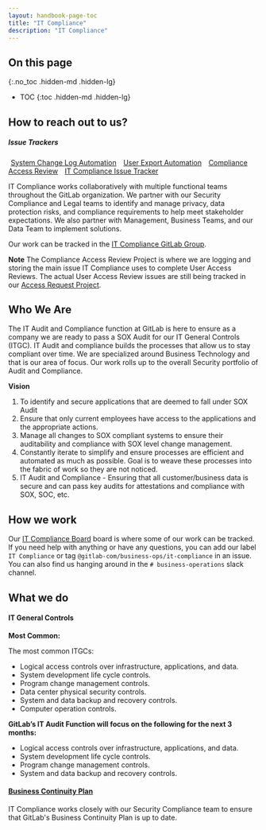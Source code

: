 ```yaml
---
layout: handbook-page-toc
title: "IT Compliance"
description: "IT Compliance"
---
```

<link rel="stylesheet" type="text/css" href="/stylesheets/biztech.css" />

## On this page
{:.no_toc .hidden-md .hidden-lg}

- TOC
{:toc .hidden-md .hidden-lg}

## <i class="far fa-paper-plane" id="biz-tech-icons"></i> How to reach out to us? 

<div class="flex-row" markdown="0">
  <div>
    <h5>Issue Trackers</h5>
    <a href="https://gitlab.com/gitlab-com/business-ops/it-compliance/it-automation/change-log-automation/-/issues/new" class="btn btn-purple" style="width:170px;margin:5px;">System Change Log Automation</a>
    <a href="https://gitlab.com/gitlab-com/business-ops/it-compliance/it-automation/user-export-automation/-/issues/new" class="btn btn-purple" style="width:170px;margin:5px;">User Export Automation</a>
    <a href="https://gitlab.com/gitlab-com/business-ops/it-compliance/it-access-review/-/issues/new" class="btn btn-purple" style="width:170px;margin:5px;">Compliance Access Review</a>
    <a href="https://gitlab.com/gitlab-com/business-ops/it-compliance/it-compliance-issue-tracker/-/issues/new" class="btn btn-purple" style="width:170px;margin:5px;">IT Compliance Issue Tracker</a>
  </div>
 </div>

IT Compliance works collaboratively with multiple functional teams throughout the GitLab organization. We partner with our Security Compliance and Legal teams to identify and manage privacy, data protection risks, and compliance requirements to help meet stakeholder expectations. We also partner with Management, Business Teams, and our Data Team to implement solutions. 

Our work can be tracked in the [IT Compliance GitLab Group](https://gitlab.com/gitlab-com/business-ops/it-compliance). 

**Note** The Compliance Access Review Project is where we are logging and storing the main issue IT Compliance uses to complete User Access Reviews. The actual User Access Review issues are still being tracked in our [Access Request Project](https://gitlab.com/gitlab-com/team-member-epics/access-requests/-/issues).

## Who We Are

The IT Audit and Compliance function at GitLab is here to ensure as a company we are ready to pass a SOX Audit for our IT General Controls (ITGC). IT Audit and compliance builds the processes that allow us to stay compliant over time. We are specialized around Business Technology and that is our area of focus. Our work rolls up to the overall Security portfolio of Audit and Compliance. 

**Vision**

1. To identify and secure applications that are deemed to fall under SOX Audit
1. Ensure that only current employees have access to the applications and the appropriate actions. 
1. Manage all changes to SOX compliant systems to ensure their auditability and compliance with SOX level change management.
1. Constantly iterate to simplify and ensure processes are efficient and automated as much as possible.  Goal is to weave these processes into the fabric of work so they are not noticed. 
1. IT Audit and Compliance - Ensuring that all customer/business data is secure and can pass key audits for attestations and compliance with SOX, SOC, etc. 

## How we work

Our [IT Compliance Board](https://gitlab.com/groups/gitlab-com/-/boards/1802558?label_name[]=IT%20Compliance) board is where some of our work can be tracked. If you need help with anything or have any questions, you can add our label `IT Compliance` or tag `@gitlab-com/business-ops/it-compliance` in an issue. You can also find us hanging around in the `# business-operations` slack channel. 

## What we do

#### IT General Controls 

**Most Common:**

The most common ITGCs:

* Logical access controls over infrastructure, applications, and data.
* System development life cycle controls.
* Program change management controls.
* Data center physical security controls.
* System and data backup and recovery controls.
* Computer operation controls.
 
**GitLab’s IT Audit Function will focus on the following for the next 3 months:**
* Logical access controls over infrastructure, applications, and data.
* System development life cycle controls.
* Program change management controls.
* System and data backup and recovery controls.

#### [Business Continuity Plan](/handbook/business-ops/gitlab-business-continuity-plan.html)

IT Compliance works closely with our Security Compliance team to ensure that GitLab's Business Continuity Plan is up to date. 
